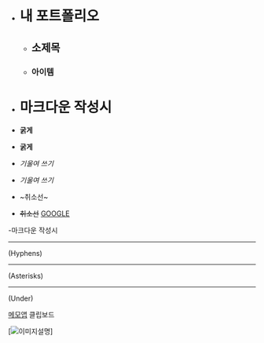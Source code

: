 - # 내 포트폴리오
  - ## 소제목
   - ### 아이템  
     
- # 마크다운 작성시
- __굵게__
- **굵게**
- _기울여 쓰기_
- *기울여 쓰기*
- ~취소선~
- ~~취소선~~
[GOOGLE](https://google.com)

-마크다운 작성시

---
(Hyphens)

***
(Asterisks)

___
(Under)


[메모앱](https://github.com/alfus17/Exam) 클립보드

[![이미지설명](![image](https://user-images.githubusercontent.com/84339929/118621497-61c96a00-b801-11eb-9798-e73fcbdb668c.png))]
